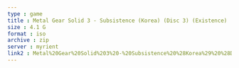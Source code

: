```yaml
---
type : game
title : Metal Gear Solid 3 - Subsistence (Korea) (Disc 3) (Existence)
size : 4.1 G
format : iso
archive : zip
server : myrient
link2 : Metal%20Gear%20Solid%203%20-%20Subsistence%20%28Korea%29%20%28Disc%203%29%20%28Existence%29
---
```

